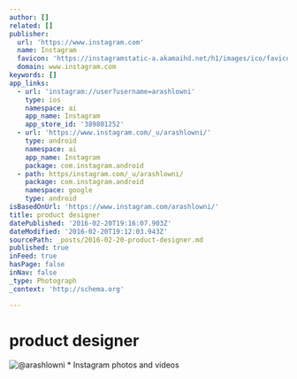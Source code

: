 ```yaml
---
author: []
related: []
publisher:
  url: 'https://www.instagram.com'
  name: Instagram
  favicon: 'https://instagramstatic-a.akamaihd.net/h1/images/ico/favicon.ico/7cdab0872b15.ico'
  domain: www.instagram.com
keywords: []
app_links:
  - url: 'instagram://user?username=arashlowni'
    type: ios
    namespace: ai
    app_name: Instagram
    app_store_id: '389801252'
  - url: 'https://www.instagram.com/_u/arashlowni/'
    type: android
    namespace: ai
    app_name: Instagram
    package: com.instagram.android
  - path: https/instagram.com/_u/arashlowni/
    package: com.instagram.android
    namespace: google
    type: android
isBasedOnUrl: 'https://www.instagram.com/arashlowni/'
title: product designer
datePublished: '2016-02-20T19:16:07.903Z'
dateModified: '2016-02-20T19:12:03.943Z'
sourcePath: _posts/2016-02-20-product-designer.md
published: true
inFeed: true
hasPage: false
inNav: false
_type: Photograph
_context: 'http://schema.org'

---
```

# product designer
![&commat;arashlowni &midast; Instagram photos and videos](https://scontent.cdninstagram.com/t51.2885-19/s150x150/12139807_1827542920805798_1024488671_a.jpg)